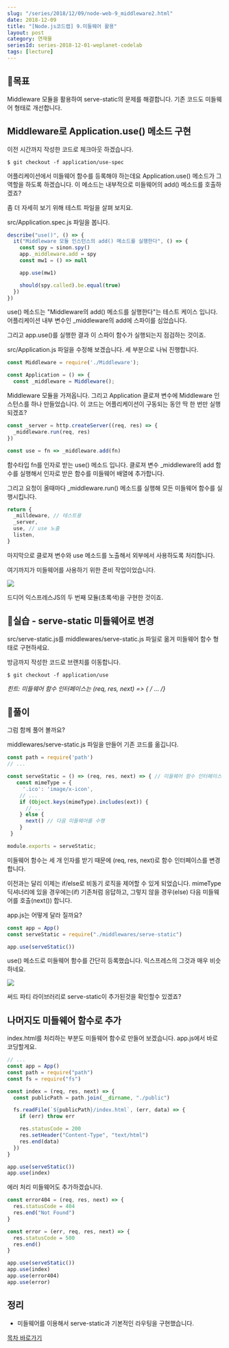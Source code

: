```yaml
---
slug: "/series/2018/12/09/node-web-9_middleware2.html"
date: 2018-12-09
title: "[Node.js코드랩] 9.미들웨어 활용"
layout: post
category: 연재물
seriesId: series-2018-12-01-weplanet-codelab
tags: [lecture]
---
```


## 🌳목표

Middleware 모듈을 활용하여 serve-static의 문제를 해결합니다.
기존 코드도 미들웨어 형태로 개선합니다.

## Middleware로 Application.use() 메소드 구현

이전 시간까지 작성한 코드로 체크아웃 하겠습니다.

```
$ git checkout -f application/use-spec
```

어플리케이션에서 미들웨어 함수를 등록해야 하는데요 Application.use() 메소드가 그 역할을 하도록 하겠습니다. 이 메소드는 내부적으로 미들웨어의 add() 메소드를 호출하겠죠?

좀 더 자세히 보기 위해 테스트 파일을 살펴 보지요.

src/Application.spec.js 파일을 봅니다.

```js
describe("use()", () => {
  it("Middleware 모듈 인스턴스의 add() 메소드를 실행한다", () => {
    const spy = sinon.spy()
    app._middleware.add = spy
    const mw1 = () => null

    app.use(mw1)

    should(spy.called).be.equal(true)
  })
})
```

use() 메소드는 "Middleware의 add() 메소드를 실행한다"는 테스트 케이스 입니다.
어플리케이션 내부 변수인 \_middleware의 add에 스파이를 심었습니다.

그리고 app.use()를 실행한 결과 이 스파이 함수가 실행되는지 점검하는 것이죠.

src/Application.js 파일을 수정해 보겠습니다. 세 부분으로 나눠 진행합니다.

```js
const Middleware = require('./Middleware');

const Application = () => {
  const _middleware = Middleware();
```

Middleware 모듈을 가져옵니다. 그리고 Application 클로져 변수에 Middleware 인스턴스를 하나 만들었습니다. 이 코드는 어플리케이션이 구동되는 동안 딱 한 번만 실행 되겠죠?

```js
const _server = http.createServer((req, res) => {
  _middleware.run(req, res)
})

const use = fn => _middleware.add(fn)
```

함수타입 fn를 인자로 받는 use() 메소드 입니다. 클로져 변수 \_middleware의 add 함수를 실행해서 인자로 받은 함수를 미들웨어 배열에 추가합니다.

그리고 요청이 올때마다 \_middleware.run() 메소드를 실행해 모든 미들웨어 함수를 실행시킵니다.

```js
return {
  _milldeware, // 테스트용
  _server,
  use, // use 노출
  listen,
}
```

마지막으로 클로져 변수와 use 메소드를 노출해서 외부에서 사용하도록 처리합니다.

여기까지가 미들웨어를 사용하기 위한 준비 작업이었습니다.

![](/assets/imgs/2018/12/09/struct.png)

드디어 익스프레스JS의 두 번째 모듈(초록색)을 구현한 것이죠.

## 🐤실습 - serve-static 미들웨어로 변경

src/serve-static.js를 middlewares/serve-static.js 파일로 옮겨 미들웨어 함수 형태로 구현하세요.

방금까지 작성한 코드로 브랜치를 이동합니다.

```
$ git checkout -f application/use
```

_힌트: 미들웨어 함수 인터페이스는 (req, res, next) => { /_ ... _/}_

## 🐤풀이

그럼 함께 풀어 볼까요?

middlewares/serve-static.js 파일을 만들어 기존 코드를 옮깁니다.

```js
const path = require('path')
// ...

const serveStatic = () => (req, res, next) => { // 미들웨어 함수 인터페이스
   const mimeType = {
     '.ico': 'image/x-icon',
    // ...
    if (Object.keys(mimeType).includes(ext)) {
      // ...
    } else {
      next() // 다음 미들웨어를 수행
    }
 }

module.exports = serveStatic;
```

미들웨어 함수는 세 개 인자를 받기 때문에 (req, res, next)로 함수 인터페이스를 변경합니다.

이전과는 달리 이제는 if/else로 비동기 로직을 제어할 수 있게 되었습니다. mimeType 딕셔너리에 있을 경우에는(if) 기존처럼 응답하고, 그렇지 않을 경우(else) 다음 미들웨어를 호출(next()) 합니다.

app.js는 어떻게 달라 질까요?

```js
const app = App()
const serveStatic = require("./middlewares/serve-static")

app.use(serveStatic())
```

use() 메소드로 미들웨어 함수를 간단히 등록했습니다. 익스프레스의 그것과 매우 비슷하네요.

![](/assets/imgs/2018/12/09/struct2.png)

써드 파티 라이브러리로 serve-static이 추가된것을 확인할수 있겠죠?

## 나머지도 미들웨어 함수로 추가

index.html를 처리하는 부분도 미들웨어 함수로 만들어 보겠습니다.
app.js에서 바로 코딩할게요.

```js
// ...
const app = App()
const path = require("path")
const fs = require("fs")

const index = (req, res, next) => {
  const publicPath = path.join(__dirname, "./public")

  fs.readFile(`${publicPath}/index.html`, (err, data) => {
    if (err) throw err

    res.statusCode = 200
    res.setHeader("Content-Type", "text/html")
    res.end(data)
  })
}

app.use(serveStatic())
app.use(index)
```

에러 처리 미들웨어도 추가하겠습니다.

```js
const error404 = (req, res, next) => {
  res.statusCode = 404
  res.end("Not Found")
}

const error = (err, req, res, next) => {
  res.statusCode = 500
  res.end()
}

app.use(serveStatic())
app.use(index)
app.use(error404)
app.use(error)
```

## 정리

- 미들웨어를 이용해서 serve-static과 기본적인 라우팅을 구현했습니다.

[목차 바로가기](/series/2018/12/01/node-web-0_index.html)
